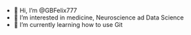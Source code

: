 - 👋 Hi, I’m @GBFelix777
- 👀 I’m interested in medicine, Neuroscience ad Data Science
- 🌱 I’m currently learning how to use Git

<!---
GBFelix777/GBFelix777 is a ✨ special ✨ repository because its `README.md` (this file) appears on your GitHub profile.
You can click the Preview link to take a look at your changes.
- 💞️ I’m looking to collaborate on ...
- 📫 How to reach me ...
--->

